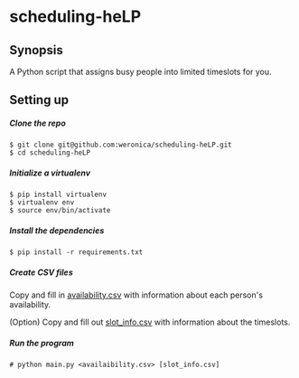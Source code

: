 # scheduling-heLP

## Synopsis

A Python script that assigns busy people into limited timeslots for you.

## Setting up

##### Clone the repo

    $ git clone git@github.com:weronica/scheduling-heLP.git
    $ cd scheduling-heLP

##### Initialize a virtualenv

    $ pip install virtualenv
    $ virtualenv env
    $ source env/bin/activate

##### Install the dependencies

    $ pip install -r requirements.txt

##### Create CSV files

Copy and fill in [availability.csv](data/availability.csv) with information about each person's availability.

(Option) Copy and fill out [slot_info.csv](data/csv_info.csv) with information about the timeslots.

##### Run the program

    # python main.py <availaibility.csv> [slot_info.csv]
